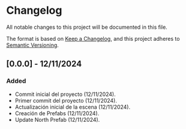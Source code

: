 # Changelog

All notable changes to this project will be documented in this file.

The format is based on [Keep a Changelog](https://keepachangelog.com/en/1.1.0/),
and this project adheres to [Semantic Versioning](https://semver.org/spec/v2.0.0.html).

## [0.0.0] - 12/11/2024

### Added

- Commit inicial del proyecto (12/11/2024).
- Primer commit del proyecto (12/11/2024).
- Actualización inicial de la escena (12/11/2024).
- Creación de Prefabs (12/11/2024).
- Update North Prefab (12/11/2024).